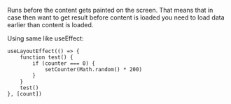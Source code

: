 Runs before the content gets painted on the screen.
That means that in case then want to get result before content is loaded you need to load data earlier than content is loaded.

Using same like useEffect:
```
useLayoutEffect(() => {
	function test() {
		if (counter === 0) {
			setCounter(Math.random() * 200)
		}
	}
	test()
}, [count])
```

